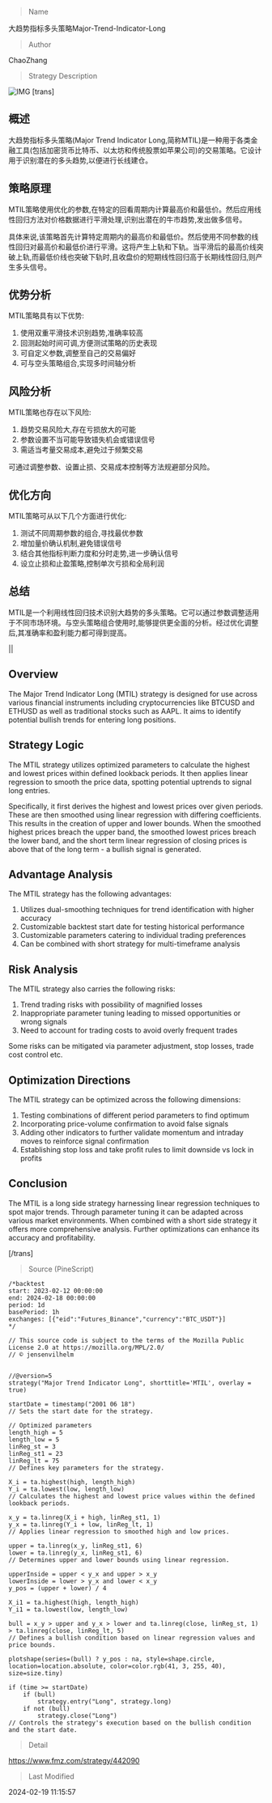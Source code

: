 
> Name

大趋势指标多头策略Major-Trend-Indicator-Long

> Author

ChaoZhang

> Strategy Description

![IMG](https://www.fmz.com/upload/asset/b8483df4023645aa48.png)
[trans]
## 概述

大趋势指标多头策略(Major Trend Indicator Long,简称MTIL)是一种用于各类金融工具(包括加密货币比特币、以太坊和传统股票如苹果公司)的交易策略。它设计用于识别潜在的多头趋势,以便进行长线建仓。

## 策略原理

MTIL策略使用优化的参数,在特定的回看周期内计算最高价和最低价。然后应用线性回归方法对价格数据进行平滑处理,识别出潜在的牛市趋势,发出做多信号。

具体来说,该策略首先计算特定周期内的最高价和最低价。然后使用不同参数的线性回归对最高价和最低价进行平滑。这将产生上轨和下轨。当平滑后的最高价线突破上轨,而最低价线也突破下轨时,且收盘价的短期线性回归高于长期线性回归,则产生多头信号。

## 优势分析

MTIL策略具有以下优势:

1. 使用双重平滑技术识别趋势,准确率较高
2. 回测起始时间可调,方便测试策略的历史表现
3. 可自定义参数,调整至自己的交易偏好
4. 可与空头策略组合,实现多时间轴分析

## 风险分析  

MTIL策略也存在以下风险:  

1. 趋势交易风险大,存在亏损放大的可能
2. 参数设置不当可能导致错失机会或错误信号
3. 需适当考量交易成本,避免过于频繁交易

可通过调整参数、设置止损、交易成本控制等方法规避部分风险。

## 优化方向

MTIL策略可从以下几个方面进行优化:

1. 测试不同周期参数的组合,寻找最优参数
2. 增加量价确认机制,避免错误信号
3. 结合其他指标判断力度和分时走势,进一步确认信号
4. 设立止损和止盈策略,控制单次亏损和全局利润

## 总结

MTIL是一个利用线性回归技术识别大趋势的多头策略。它可以通过参数调整适用于不同市场环境。与空头策略组合使用时,能够提供更全面的分析。经过优化调整后,其准确率和盈利能力都可得到提高。

||

## Overview 

The Major Trend Indicator Long (MTIL) strategy is designed for use across various financial instruments including cryptocurrencies like BTCUSD and ETHUSD as well as traditional stocks such as AAPL. It aims to identify potential bullish trends for entering long positions.  

## Strategy Logic

The MTIL strategy utilizes optimized parameters to calculate the highest and lowest prices within defined lookback periods. It then applies linear regression to smooth the price data, spotting potential uptrends to signal long entries.  

Specifically, it first derives the highest and lowest prices over given periods. These are then smoothed using linear regression with differing coefficients. This results in the creation of upper and lower bounds. When the smoothed highest prices breach the upper band, the smoothed lowest prices breach the lower band, and the short term linear regression of closing prices is above that of the long term - a bullish signal is generated.

## Advantage Analysis

The MTIL strategy has the following advantages:

1. Utilizes dual-smoothing techniques for trend identification with higher accuracy
2. Customizable backtest start date for testing historical performance  
3. Customizable parameters catering to individual trading preferences
4. Can be combined with short strategy for multi-timeframe analysis

## Risk Analysis

The MTIL strategy also carries the following risks:  

1. Trend trading risks with possibility of magnified losses  
2. Inappropriate parameter tuning leading to missed opportunities or wrong signals
3. Need to account for trading costs to avoid overly frequent trades  

Some risks can be mitigated via parameter adjustment, stop losses, trade cost control etc.

## Optimization Directions  

The MTIL strategy can be optimized across the following dimensions:  

1. Testing combinations of different period parameters to find optimum
2. Incorporating price-volume confirmation to avoid false signals  
3. Adding other indicators to further validate momentum and intraday moves to reinforce signal confirmation   
4. Establishing stop loss and take profit rules to limit downside vs lock in profits  

## Conclusion  

The MTIL is a long side strategy harnessing linear regression techniques to spot major trends. Through parameter tuning it can be adapted across various market environments. When combined with a short side strategy it offers more comprehensive analysis. Further optimizations can enhance its accuracy and profitability.

[/trans]



> Source (PineScript)

``` pinescript
/*backtest
start: 2023-02-12 00:00:00
end: 2024-02-18 00:00:00
period: 1d
basePeriod: 1h
exchanges: [{"eid":"Futures_Binance","currency":"BTC_USDT"}]
*/

// This source code is subject to the terms of the Mozilla Public License 2.0 at https://mozilla.org/MPL/2.0/
// © jensenvilhelm


//@version=5
strategy("Major Trend Indicator Long", shorttitle='MTIL', overlay = true)

startDate = timestamp("2001 06 18")
// Sets the start date for the strategy.

// Optimized parameters
length_high = 5
length_low = 5
linReg_st = 3
linReg_st1 = 23
linReg_lt = 75
// Defines key parameters for the strategy.

X_i = ta.highest(high, length_high)
Y_i = ta.lowest(low, length_low)
// Calculates the highest and lowest price values within the defined lookback periods.

x_y = ta.linreg(X_i + high, linReg_st1, 1)
y_x = ta.linreg(Y_i + low, linReg_lt, 1)
// Applies linear regression to smoothed high and low prices.

upper = ta.linreg(x_y, linReg_st1, 6)
lower = ta.linreg(y_x, linReg_st1, 6)
// Determines upper and lower bounds using linear regression.

upperInside = upper < y_x and upper > x_y
lowerInside = lower > y_x and lower < x_y
y_pos = (upper + lower) / 4

X_i1 = ta.highest(high, length_high)
Y_i1 = ta.lowest(low, length_low)

bull = x_y > upper and y_x > lower and ta.linreg(close, linReg_st, 1) > ta.linreg(close, linReg_lt, 5)
// Defines a bullish condition based on linear regression values and price bounds.

plotshape(series=(bull) ? y_pos : na, style=shape.circle, location=location.absolute, color=color.rgb(41, 3, 255, 40), size=size.tiny)

if (time >= startDate)
    if (bull)
        strategy.entry("Long", strategy.long)
    if not (bull)
        strategy.close("Long")
// Controls the strategy's execution based on the bullish condition and the start date.

```

> Detail

https://www.fmz.com/strategy/442090

> Last Modified

2024-02-19 11:15:57
